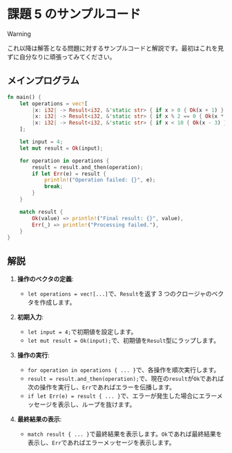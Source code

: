 # 課題 5 のサンプルコード

> [!WARNING]
> これ以降は解答となる問題に対するサンプルコードと解説です。最初はこれを見ずに自分なりに頑張ってみてください。

## メインプログラム

```rust
fn main() {
    let operations = vec![
        |x: i32| -> Result<i32, &'static str> { if x > 0 { Ok(x + 1) } else { Err("Negative input") } },
        |x: i32| -> Result<i32, &'static str> { if x % 2 == 0 { Ok(x * 2) } else { Err("Not even") } },
        |x: i32| -> Result<i32, &'static str> { if x < 10 { Ok(x - 3) } else { Err("Too large") } },
    ];

    let input = 4;
    let mut result = Ok(input);

    for operation in operations {
        result = result.and_then(operation);
        if let Err(e) = result {
            println!("Operation failed: {}", e);
            break;
        }
    }

    match result {
        Ok(value) => println!("Final result: {}", value),
        Err(_) => println!("Processing failed."),
    }
}
```

## 解説

1. **操作のベクタの定義**:

   - `let operations = vec![...]`で、`Result`を返す 3 つのクロージャのベクタを作成します。

2. **初期入力**:

   - `let input = 4;`で初期値を設定します。
   - `let mut result = Ok(input);`で、初期値を`Result`型にラップします。

3. **操作の実行**:

   - `for operation in operations { ... }`で、各操作を順次実行します。
   - `result = result.and_then(operation);`で、現在の`result`が`Ok`であれば次の操作を実行し、`Err`であればエラーを伝播します。
   - `if let Err(e) = result { ... }`で、エラーが発生した場合にエラーメッセージを表示し、ループを抜けます。

4. **最終結果の表示**:
   - `match result { ... }`で最終結果を表示します。`Ok`であれば最終結果を表示し、`Err`であればエラーメッセージを表示します。
